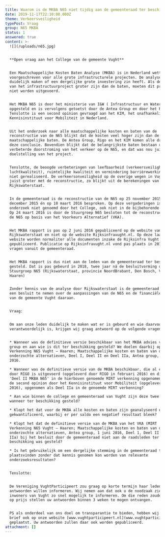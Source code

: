 ```yaml
---
title: Waarom is de MKBA N65 niet tijdig aan de gemeenteraad ter beschikking gesteld?
date: 2019-11-17T22:10:00.000Z
theme: Verkeersveiligheid
typePost: Vraag
group: N65 MKBA
status: 1
answered: true
content: >-
  ![](/uploads/n65.jpg)


  **Open vraag aan het College van de gemeente Vught**


  Een Maatschappelijke Kosten Baten Analyse (MKBA) is in Nederland wettelijk
  voorgeschreven voor alle grote infrastructurele projecten. De analyse moet
  duidelijk maken of een dergelijke grote investering zin heeft. Als de kosten
  van het infrastructuurproject groter zijn dan de baten, moeten dit project
  niet worden uitgevoerd.


  Het MKBA N65 is door het ministerie van I&W ( Infrastructuur en Waterstaat)
  opgesteld en is vervolgens getoetst door de Antea Group en door het RIGO.
  Tenslotte is een second opinion gevraagd aan het KIM, het onafhankelijk
  Kennisinstituut voor Mobiliteit in Nederland.


  Uit het onderzoek naar alle maatschappelijke kosten en baten van de
  reconstructie van de N65 blijkt dat de kosten veel hoger zijn dan de
  maatschappelijke baten. De Antea Group, Rigo en het KIM komen alle drie tot
  deze conclusie. Bovendien blijkt dat de belangrijkste baten bestaan uit een
  verbeterde doorstroming van het verkeer op de N65, en dat was nou juist géén
  doelstelling van het project. 


  Tenslotte, de beoogde verbeteringen van leefbaarheid (verkeersveiligheid en
  luchtkwaliteit), ruimtelijke kwaliteit en vermindering barrièrewerking worden
  niet gerealiseerd. De verkeersonveiligheid op de overige wegen in Vught wordt
  juist groter met de reconstructie, zo blijkt uit de berekeningen van
  Rijkswaterstaat.


  In de gemeenteraad is de reconstructie van de N65 op 25 november 2015, op 2
  december 2015 én op 10 maart 2016 besproken. Op deze vergaderingen is het MKBA
  onderzoek niet genoemd door het College, ook niet in de bijbehorende stukken.
  Op 24 maart 2016 is door de Stuurgroep N65 besloten tot de reconstructie van
  de N65 op basis van het Voorkeurs Alternatief (VKA). 


  Het MKBA rapport is pas op 2 juni 2016 gepubliceerd op de website van
  Rijkswaterstaat en niet op de website Rijksinfravught.nl. Op deze laatste
  website worden normaliter alle documenten inzake de Rijksinfra Vught
  gepubliceerd. Publicatie op Rijksinfravught.nl vond pas plaats in 2018, na
  vragen vanuit de gemeenteraad.


  Het MKBA rapport is dus niet aan de leden van de gemeenteraad ter beschikking
  gesteld. Dat is pas gebeurd in 2018, twee jaar ná de besluitvorming door de
  Stuurgroep N65 (Rijkswaterstaat, provincie NoordBrabant, Den Bosch, Vught en
  Haaren)


  Zonder kennis van de analyse door Rijkswaterstaat is de gemeenteraad gevraagd
  een besluit te nemen over de aanpassingen van de N65 en de financiële bijdrage
  van de gemeente Vught daaraan.


  Vraag:


  Om aan onze leden duidelijk te maken wat er is gebeurd en wie daarvoor
  verantwoordelijk is, krijgen wij graag antwoord op de volgende vragen:


  * Wanneer was de definitieve versie beschikbaar van het MKBA advies van Antea
  group en aan wie is dit ter beschikking gesteld? We doelen daarbij op de MIRT­
  Verkenning N65 Vught – Haaren; Maatschappelijke kosten en baten van de
  onderzochte alternatieven, Deel I, Deel II en Deel IIa, Antea group, 1 juni
  2016.

  * Wanneer was de definitieve versie van de MKBA beschikbaar, die al eerder
  door RIGO is uitgevoerd (opgeleverd door RIGO in februari 2016) en die als
  'Deel II MKBA N65' in de hierboven genoemde MIRT verkenning opgenomen, evenals
  de second opinion door het Kennisinstituut voor Mobiliteit (opgeleverd 17-2
  2016), opgenomen als Deel IIa in de genoemde MIRT verkenning? 

  * Aan wie binnen de college en gemeenteraad van Vught zijn deze twee rapporten
  wanneer ter beschikking gesteld?

  * Klopt het dat voor de MKBA alle kosten en baten zijn geanalyseerd en
  gekwantificeerd, waarbij er per saldo een negatief resultaat bleek?

  * Klopt het dat de definitieve versie van de MKBA van het VKA (MIRT­
  Verkenning N65 Vught – Haaren; Maatschappelijke kosten en baten van de
  onderzochte alternatieven, Antea group, 1 juni 2016, Deel 1, Deel II en Deel
  IIa) bij het besluit door de gemeenteraad niet aan de raadsleden ter
  beschikking was gesteld?

  * Is het gebruikelijk om een dergelijke stemming in de gemeenteraad te laten
  plaatsvinden zonder dat kennis genomen kon worden van relevante
  onderzoeksresultaten?


  Tenslotte:


  De Vereniging VughtParticipeert zou graag op korte termijn haar leden over uw
  antwoorden willen informeren. Wij nemen aan dat ook u de noodzaak ziet de
  inwoners van Vught zo snel mogelijk te informeren. Om die reden zouden wij het
  op prijs stellen uw antwoorden binnen 3 weken te mogen ontvangen.


  PS als onderdeel van ons doel om transparantie te bieden, hebben wij deze
  brief ook op onze website [www.vughtparticipeert.nl](www.vughtparticipeert.nl)
  geplaatst. Uw antwoorden zullen daar ook worden gepubliceerd.
attachment: []
---
```


